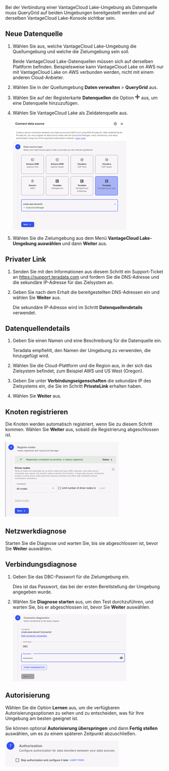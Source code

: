 Bei der Verbindung einer VantageCloud Lake-Umgebung als Datenquelle muss QueryGrid auf beiden Umgebungen bereitgestellt werden und auf derselben VantageCloud Lake-Konsole sichtbar sein.

Neue Datenquelle
----------------

1.  Wählen Sie aus, welche VantageCloud Lake-Umgebung die Quellumgebung und welche die Zielumgebung sein soll.

    Beide VantageCloud Lake-Datenquellen müssen sich auf derselben Plattform befinden. Beispielsweise kann VantageCloud Lake on AWS nur mit VantageCloud Lake on AWS verbunden werden, nicht mit einem anderen Cloud-Anbieter.

2.  Wählen Sie in der Quellumgebung **Daten verwalten** \> **QueryGrid** aus.

3.  Wählen Sie auf der Registerkarte **Datenquellen** die Option ![Plus sign to add](Images/gdy1625181386091.png) aus, um eine Datenquelle hinzuzufügen.

4.  Wählen Sie VantageCloud Lake als Zieldatenquelle aus.

    ![QueryGrid-Datenquelle](Images/euj1724287834509.png)

5.  Wählen Sie die Zielumgebung aus dem Menü **VantageCloud Lake-Umgebung auswählen** und dann **Weiter** aus.

Privater Link
-------------

1.  Senden Sie mit den Informationen aus diesem Schritt ein Support-Ticket an <https://support.teradata.com> und fordern Sie die DNS-Adresse und die sekundäre IP-Adresse für das Zielsystem an.

2.  Geben Sie nach dem Erhalt die bereitgestellten DNS-Adressen ein und wählen Sie **Weiter** aus.

    Die sekundäre IP-Adresse wird im Schritt **Datenquellendetails** verwendet.

Datenquellendetails
-------------------

1.  Geben Sie einen Namen und eine Beschreibung für die Datenquelle ein.

    Teradata empfiehlt, den Namen der Umgebung zu verwenden, die hinzugefügt wird.

2.  Wählen Sie die Cloud-Plattform und die Region aus, in der sich das Zielsystem befindet, zum Beispiel AWS und US West (Oregon).

3.  Geben Sie unter **Verbindungseigenschaften** die sekundäre IP des Zielsystems ein, die Sie im Schritt **PrivateLink** erhalten haben.

4.  Wählen Sie **Weiter** aus.

Knoten registrieren
-------------------

Die Knoten werden automatisch registriert, wenn Sie zu diesem Schritt kommen. Wählen Sie **Weiter** aus, sobald die Registrierung abgeschlossen ist.

![QueryGrid-Knotenregistrierung](Images/rlr1724288508418.png)

Netzwerkdiagnose
----------------

Starten Sie die Diagnose und warten Sie, bis sie abgeschlossen ist, bevor Sie **Weiter** auswählen.

Verbindungsdiagnose
-------------------

1.  Geben Sie das DBC-Passwort für die Zielumgebung ein.

    Dies ist das Passwort, das bei der ersten Bereitstellung der Umgebung angegeben wurde.

2.  Wählen Sie **Diagnose starten** aus, um den Test durchzuführen, und warten Sie, bis er abgeschlossen ist, bevor Sie **Weiter** auswählen.

    ![QueryGrid-Verbindungsdiagnose](Images/rlm1724288803062.png)

Autorisierung
-------------

Wählen Sie die Option **Lernen** aus, um die verfügbaren Autorisierungsoptionen zu sehen und zu entscheiden, was für Ihre Umgebung am besten geeignet ist.

Sie können optional **Autorisierung überspringen** und dann **Fertig stellen** auswählen, um es zu einem späteren Zeitpunkt abzuschließen.

![QueryGrid-Verbindungsautorisierung](Images/imr1724288993792.png)
